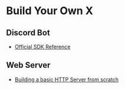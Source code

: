 # Build Your Own X

## Discord Bot

- [Official SDK Reference](https://discordpy.readthedocs.io/en/stable/index.html)

## Web Server

- [Building a basic HTTP Server from scratch](https://joaoventura.net/blog/2017/python-webserver/)
